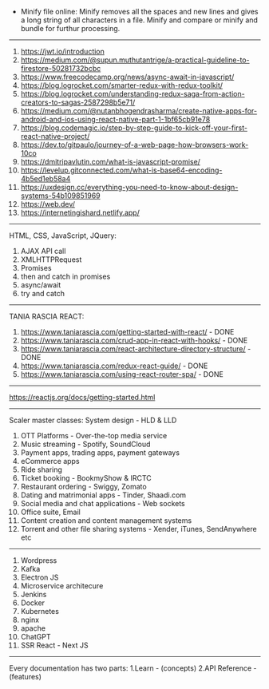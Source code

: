 - Minify file online: Minify removes all the spaces and new lines and gives a long string of all characters in a file. Minify and compare or minify and bundle for furthur processing.

---

1. https://jwt.io/introduction
2. https://medium.com/@supun.muthutantrige/a-practical-guideline-to-firestore-50281732bcbc
3. https://www.freecodecamp.org/news/async-await-in-javascript/
4. https://blog.logrocket.com/smarter-redux-with-redux-toolkit/
5. https://blog.logrocket.com/understanding-redux-saga-from-action-creators-to-sagas-2587298b5e71/
6. https://medium.com/@nutanbhogendrasharma/create-native-apps-for-android-and-ios-using-react-native-part-1-1bf65cb91e78
7. https://blog.codemagic.io/step-by-step-guide-to-kick-off-your-first-react-native-project/
8. https://dev.to/gitpaulo/journey-of-a-web-page-how-browsers-work-10co
9. https://dmitripavlutin.com/what-is-javascript-promise/
10. https://levelup.gitconnected.com/what-is-base64-encoding-4b5ed1eb58a4
11. https://uxdesign.cc/everything-you-need-to-know-about-design-systems-54b109851969
12. https://web.dev/
13. https://internetingishard.netlify.app/

---

HTML, CSS, JavaScript, JQuery:

1. AJAX API call
2. XMLHTTPRequest
3. Promises
4. then and catch in promises
5. async/await
6. try and catch

---

TANIA RASCIA REACT:

1. https://www.taniarascia.com/getting-started-with-react/ - DONE
2. https://www.taniarascia.com/crud-app-in-react-with-hooks/ - DONE
3. https://www.taniarascia.com/react-architecture-directory-structure/ - DONE
4. https://www.taniarascia.com/redux-react-guide/ - DONE
5. https://www.taniarascia.com/using-react-router-spa/ - DONE

---

https://reactjs.org/docs/getting-started.html

---

Scaler master classes: System design - HLD & LLD

1. OTT Platforms - Over-the-top media service
2. Music streaming - Spotify, SoundCloud
3. Payment apps, trading apps, payment gateways
4. eCommerce apps
5. Ride sharing
6. Ticket booking - BookmyShow & IRCTC
7. Restaurant ordering - Swiggy, Zomato
8. Dating and matrimonial apps - Tinder, Shaadi.com
9. Social media and chat applications - Web sockets
10. Office suite, Email
11. Content creation and content management systems
12. Torrent and other file sharing systems - Xender, iTunes, SendAnywhere etc

---

1. Wordpress
2. Kafka
3. Electron JS
4. Microservice architecure
5. Jenkins
6. Docker
7. Kubernetes
8. nginx
9. apache
10. ChatGPT
11. SSR React - Next JS

---

Every documentation has two parts:
1.Learn - (concepts)
2.API Reference - (features)

